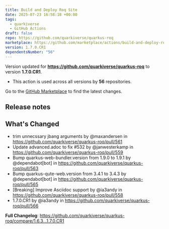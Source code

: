 ```yaml
---
title: Build and Deploy Roq Site
date: 2025-07-23 16:58:18 +00:00
tags:
  - quarkiverse
  - GitHub Actions
draft: false
repo: https://github.com/quarkiverse/quarkus-roq
marketplace: https://github.com/marketplace/actions/build-and-deploy-roq-site
version: 1.7.0.CR1
dependentsNumber: "56"
---
```



Version updated for **https://github.com/quarkiverse/quarkus-roq** to version **1.7.0.CR1**.
- This action is used across all versions by **56** repositories.

Go to the [GitHub Marketplace](https://github.com/marketplace/actions/build-and-deploy-roq-site) to find the latest changes.

## Release notes

## What's Changed
* trim unnecssary jbang arguments by @maxandersen in https://github.com/quarkiverse/quarkus-roq/pull/561
* Update advanced.adoc to fix #532 by @janwesterkamp in https://github.com/quarkiverse/quarkus-roq/pull/559
* Bump quarkus-web-bundler.version from 1.9.0 to 1.9.1 by @dependabot[bot] in https://github.com/quarkiverse/quarkus-roq/pull/563
* Bump quarkus-qute-web.version from 3.4.1 to 3.4.3 by @dependabot[bot] in https://github.com/quarkiverse/quarkus-roq/pull/565
* [Breaking] Improve Asciidoc support by @ia3andy in https://github.com/quarkiverse/quarkus-roq/pull/558
* 1.7.0.CR1 by @ia3andy in https://github.com/quarkiverse/quarkus-roq/pull/566


**Full Changelog**: https://github.com/quarkiverse/quarkus-roq/compare/1.6.3...1.7.0.CR1
